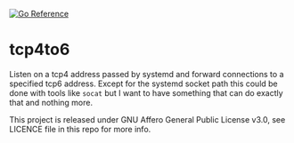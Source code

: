 [![Go Reference](https://pkg.go.dev/badge/dev.eqrx.net/tcpto6.svg)](https://pkg.go.dev/dev.eqrx.net/tcpto6)
# tcp4to6

Listen on a tcp4 address passed by systemd and forward connections to a specified tcp6 address. Except for the systemd
socket path this could be done with tools like `socat` but I want to have something that can do exactly that and 
nothing more.

This project is released under GNU Affero General Public License v3.0, see LICENCE file in this repo for more info.
